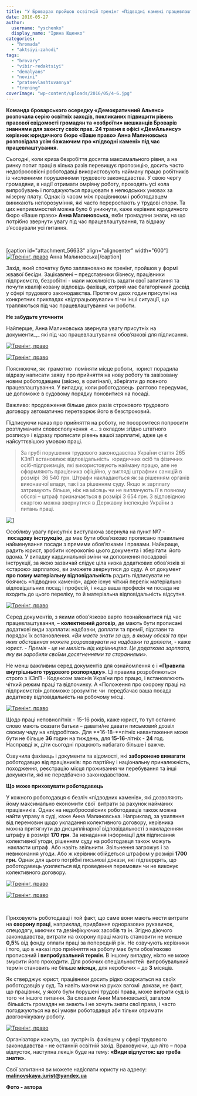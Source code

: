 ```yaml
---
title: "У Броварах пройшов освітній тренінг «Підводні камені працевлаштування»"
date: 2016-05-27
author: 
  username: "yschenko"
  display_name: "Ірина Ющенко"
categories: 
  - "hromada"
  - "aktsiyi-zahodi"
tags: 
  - "brovary"
  - "vibir-redaktsiyi"
  - "demalyans"
  - "novini"
  - "pratsevlashtuvannya"
  - "trening"
coverImage: "wp-content/uploads/2016/05/4-6.jpg"
---
```


**Команда броварського осередку «Демократичний Альянс» розпочала серію освітніх заходів, покликаних підвищити рівень правової свідомості громадян та «озброїти» мешканців Броварів знаннями для захисту своїх прав. 24 травня в офісі «ДемАльянсу» керівник юридичного бюро «Ваше право» **Анна Малиновська розповідала усім бажаючим про «підводні камені» під час працевлаштування.****

Сьогодні, коли криза безробіття досягла максимального рівня, а на ринку попит праці в кілька разів перевищує пропозицію, досить часто недобросовісні роботодавці використовують найману працю робітників із численними порушеннями трудового законодавства. У свою чергу громадяни, в надії отримати омріяну роботу, проходять усі кола випробувань і погоджуються працювати в нелюдських умовах за мізерну плату. Однак із часом між працівником і роботодавцем виникають непорозуміння, які часто переростають у трудові спори. Та цих неприємностей можна було б уникнути, каже керівник юридичного бюро «Ваше право» **Анна Малиновська,** якби громадяни знали, на що потрібно звернути увагу під час працевлаштування, та відразу з’ясовували усі питання.

 

\[caption id="attachment\_56633" align="aligncenter" width="600"\][![Тренінг, право](https://mpz.brovary.org/wp-content/uploads/2016/05/16-3.jpg)](https://mpz.brovary.org/wp-content/uploads/2016/05/16-3.jpg) Анна Малиновська\[/caption\]

Захід, який спочатку було заплановано як тренінг, пройшов у формі жвавої бесіди. Зацікавлені – представники бізнесу, працівники підприємств, безробітні - мали можливість задати свої запитання та почути кваліфіковану відповідь фахівця, котрий має багаторічний досвід у сфері трудового законодавства. Протягом двох годин присутні на конкретних прикладах «відпрацьовували» ті чи інші ситуації, що трапляються під час працевлаштування чи роботи.

**Не забудьте уточнити**

Найперше, Анна Малиновська звернула увагу присутніх на документи_,_ які під час працевлаштування обов’язкові для підписання.

[![Тренінг, право](https://mpz.brovary.org/wp-content/uploads/2016/05/17-3.jpg)](https://mpz.brovary.org/wp-content/uploads/2016/05/17-3.jpg)

[![Тренінг, право](https://mpz.brovary.org/wp-content/uploads/2016/05/10-4.jpg)](https://mpz.brovary.org/wp-content/uploads/2016/05/10-4.jpg)

Пояснюючи, як  грамотно  поміняти місце роботи,  юрист порадила відразу написати заяву про прийняття на нову роботу та завізовану новим роботодавцем (звісно, в оригіналі), зберігати до повного працевлаштування. У випадку, коли роботодавець  раптово передумає, це допоможе в судовому порядку поновитися на посаді.

Важливо: продовження більше двох разів строкового трудового договору автоматично перетворює його в безстроковий.

Підписуючи наказ про прийняття на роботу, не посоромтеся попросити розтлумачити словосполучення  «… з окладом згідно штатного розпису» і відразу прописати рівень вашої зарплатні, адже це є найсуттєвішою умовою праці.

> За грубі порушення трудового законодавства України стаття 265 КЗпП встановлює відповідальність  юридичних осіб та фізичних осіб-підприємців, які використовують найману працю, але не оформляють працівника офіційно, у вигляді штрафних санкцій в розмірі  36 540 грн. Штрафи накладаються як за рішенням органів виконавчої влади, так і за рішенням суду. Якщо ж зарплату затримують більше, ніж на місяць чи не виплачують її в повному обсязі – штраф призначається в розмірі 3 654 грн. З відповідною скаргою можна звернутися в Державну інспекцію України з питань праці.

[![1](https://mpz.brovary.org/wp-content/uploads/2016/05/1-7.jpg)](https://mpz.brovary.org/wp-content/uploads/2016/05/1-7.jpg)

Особливу увагу присутніх виступаюча звернула на пункт №7 - **посадову інструкцію**, де має бути обов’язково прописано правильне найменування посади з прямими обов’язками і правами. Найкраще, радить юрист, зробити ксерокопію цього документа і зберігати  його вдома. У випадку кардинальної зміни чи доповнення посадової інструкції, за якою зазвичай слідує ціла низка додаткових обов’язків зі «старою» зарплатою, ви зможете звернутися до суду. А от документ **про повну матеріальну відповідальність** радить підписувати не боячись «підводних каменів», адже існує чіткий перелік матеріально відповідальних посад і професій, і якщо ваша професія чи посада не входить до цього переліку, то й матеріальна відповідальність відсутня.

[![Тренінг, право](https://mpz.brovary.org/wp-content/uploads/2016/05/20-2.jpg)](https://mpz.brovary.org/wp-content/uploads/2016/05/20-2.jpg)

Серед документів, з якими обов’язково варто познайомитися під час працевлаштування, – **колективний договір**, де мають бути прописані додаткові види зарплати: надбавки, доплати та премії, підстави та порядок їх встановлення. _«Ви маєте знати за що, в якому обсязі та при яких обставинах можете розраховувати на надбавки та доплати_, - каже юрист. - _Премія - це не милість від керівництва_. _Це додаткова зарплата, яку ви заробили своїми досягненнями та стараннями»._

Не менш важливим серед документів для ознайомлення є і **«Правила внутрішнього трудового розпорядку»**. Ці правила розробляються строго з КЗпП - Кодексом законів України про працю, і встановлюють чіткий режим праці та відпочинку. А «Положення про охорону праці на підприємстві» допоможе зрозуміти: чи  передбачає ваша посада додаткову відповідальність на робочому місці.

[![Тренінг, право](https://mpz.brovary.org/wp-content/uploads/2016/05/13-3.jpg)](https://mpz.brovary.org/wp-content/uploads/2016/05/13-3.jpg)

Щодо праці неповнолітніх \- 15-16 років, каже юрист, то тут останнє слово мають сказати батьки – давати/не давати письмовий дозвіл своєму чаду на «підробіток». Для **16-18-**літніх навантаження може бути не більше **36** годин на тиждень, для **15-16**\-літніх - **24** год. Насправді ж, діти сьогодні працюють набагато більше і важче.

Озвучила фахівець і документи та відомості, які **заборонено вимагати** роботодавцю від працівників: про партійну і національну приналежність, походження, реєстрацію місця проживання чи перебування та інші документи, які не передбачено законодавством.

**Що може приховувати роботодавець**

У кожного роботодавця є безліч «підводних каменів», які дозволяють йому максимально економити свої  витрати за рахунок найманих працівників. Однак на недобросовісних роботодавців також можна найти управу в суді, каже Анна Малиновська. Наприклад, за ухиляння від перемовин щодо укладання колективного договору, керівника можна притягнути до дисциплінарної відповідальності з накладенням штрафу в розмірі **170 грн**. За ненадання інформації для підписання колективної угоди, рішенням суду на роботодавця також можуть  накласти штраф. Або навіть звільнити. Звільнення загрожує і за невиконання угоди. Або ж керівник обійдеться штрафом у розмірі **1700 грн.** Однак для цього потрібні письмові докази, які підтвердять, що роботодавець ухиляється від проведення перемовин чи не виконує колективного договору.

[![Тренінг, право](https://mpz.brovary.org/wp-content/uploads/2016/05/15-3.jpg)](https://mpz.brovary.org/wp-content/uploads/2016/05/15-3.jpg)

[![Тренінг, право](https://mpz.brovary.org/wp-content/uploads/2016/05/26-1.jpg)](https://mpz.brovary.org/wp-content/uploads/2016/05/26-1.jpg)

 

Приховують роботодавці і той факт, що саме вони мають нести витрати на **охорону праці**, наприклад, придбання одноразових рукавичок, спецодягу, миючих та дезінфікуючих засобів та ін. Згідно діючого законодавства, витрати на охорону праці мають становити не менше **0,5%** від фонду оплати праці за попередній рік. Не озвучують керівники і того, що в наказі про прийняття на роботу має бути обов’язково прописаний і **випробувальний термін**. В іншому випадку, ніхто не може змусити його проходити. Для робочих спеціальностей  випробувальний термін становить не більше **місяця,** для неробочих – до **3** місяців.

Як стверджує юрист, працівники досить рідко скаржаться на своїх роботодавців у суд. Та навіть маючи на руках вагомі  докази, не факт, що працівник, у якого були порушені трудові права, може виграти суд із того чи іншого питання. За словами Анни Малиновської, загалом  більшість громадян не знають і не хочуть знати свої права, і часто погоджуються на всі умови роботодавця аби тільки отримати довгоочікувану роботу.

[![Тренінг, право](https://mpz.brovary.org/wp-content/uploads/2016/05/28-1.jpg)](https://mpz.brovary.org/wp-content/uploads/2016/05/28-1.jpg)

Організатори кажуть, що зустріч із  фахівцем у сфері трудового законодавства - не останній освітній захід. Враховуючи, що літо – пора відпусток, наступна лекція буде на тему: **«Види відпусток: що треба знати».**

Свої запитання ви можете надіслати юристу на адресу: **malinovskaya.jurist@yandex.ua**

**Фото - автора**
